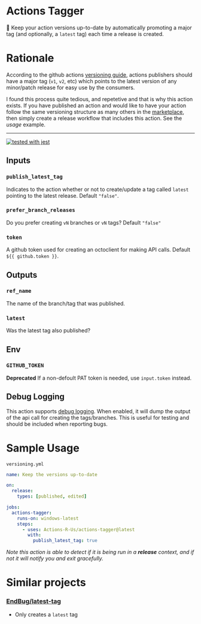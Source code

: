 # Actions Tagger

:speedboat: Keep your action versions up-to-date by automatically promoting a major tag (and optionally, a `latest` tag) each time a release is created.

# Rationale

According to the github actions [versioning guide](https://github.com/actions/toolkit/blob/master/docs/action-versioning.md#versioning), actions publishers should have a major tag (`v1`, `v2`, etc) which points to the latest version of any minor/patch release for easy use by the consumers.

I found this process quite tedious, and repetetive and that is why this action exists. If you have published an action and would like to have your action follow the same versioning structure as many others in the [marketplace](https://github.com/marketplace?type=actions), then simply create a release workflow that includes this action. See the _usage_ example.

---

[![tested with jest](https://img.shields.io/badge/tested_with-jest-99424f.svg)](https://github.com/facebook/jest)

## Inputs

### `publish_latest_tag`

Indicates to the action whether or not to create/update a tag called `latest` pointing to the latest release. Default `"false"`.

### `prefer_branch_releases`

Do you prefer creating `vN` branches or `vN` tags? Default `"false"`

### `token`

A github token used for creating an octoclient for making API calls. Default `${{ github.token }}`.

## Outputs

### `ref_name`

The name of the branch/tag that was published.

### `latest`

Was the latest tag also published?

## Env

### `GITHUB_TOKEN`

**Deprecated** If a non-defoult PAT token is needed, use `input.token` instead.

## Debug Logging

This action supports [debug logging](https://help.github.com/en/actions/configuring-and-managing-workflows/managing-a-workflow-run#enabling-debug-logging). When enabled, it will dump the output of the
api call for creating the tags/branches.
This is useful for testing and should be included when reporting bugs.

# Sample Usage

`versioning.yml`

```yaml
name: Keep the versions up-to-date

on:
  release:
    types: [published, edited]

jobs:
  actions-tagger:
    runs-on: windows-latest
    steps:
      - uses: Actions-R-Us/actions-tagger@latest
        with:
          publish_latest_tag: true
```

_Note this action is able to detect if it is being run in a **release** context, and if not it will notify you and exit gracefully._

# Similar projects

### [EndBug/latest-tag](https://github.com/EndBug/latest-tag)

- Only creates a `latest` tag
